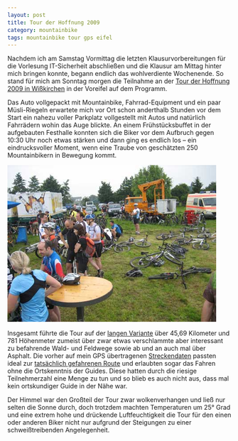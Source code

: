 ```yaml
---
layout: post
title: Tour der Hoffnung 2009
category: mountainbike
tags: mountainbike tour gps eifel
---
```


Nachdem ich am Samstag Vormittag die letzten Klausurvorbereitungen für die Vorlesung IT-Sicherheit abschließen und die Klausur am Mittag hinter mich bringen konnte, begann endlich das wohlverdiente Wochenende. So stand für mich am Sonntag morgen die Teilnahme an der [Tour der Hoffnung 2009 in Wißkirchen](http://www.eifel-mtb-guide.de/tdh) in der Voreifel auf dem Programm.

Das Auto vollgepackt mit Mountainbike, Fahrrad-Equipment und ein paar Müsli-Riegeln erwartete mich vor Ort schon anderthalb Stunden vor dem Start ein nahezu voller Parkplatz vollgestellt mit Autos und natürlich Fahrrädern wohin das Auge blickte. An einem Frühstücksbuffet in der aufgebauten Festhalle konnten sich die Biker vor dem Aufbruch gegen 10:30 Uhr noch etwas stärken und dann ging es endlich los – ein eindrucksvoller Moment, wenn eine Traube von geschätzten 250 Mountainbikern in Bewegung kommt.

![Tour der Hoffnung 2009](/images/2009-06-29/img_4374.jpg)

Insgesamt führte die Tour auf der [langen Variante](http://gpsies.com/map.do?fileId=amorrwmlkgsfzjww) über 45,69 Kilometer und 781 Höhenmeter zumeist über zwar etwas verschlammte aber interessant zu befahrende Wald- und Feldwege sowie ab und an auch mal über Asphalt. Die vorher auf mein GPS übertragenen [Streckendaten](http://www.eifel-mtb-guide.de/strecke) passten ideal zur [tatsächlich gefahrenen Route](http://gpsies.com/map.do?fileId=amorrwmlkgsfzjww) und erlaubten sogar das Fahren ohne die Ortskenntnis der Guides. Diese hatten durch die riesige Teilnehmerzahl eine Menge zu tun und so blieb es auch nicht aus, dass mal kein ortskundiger Guide in der Nähe war.

Der Himmel war den Großteil der Tour zwar wolkenverhangen und ließ nur selten die Sonne durch, doch trotzdem machten Temperaturen um 25° Grad und eine extrem hohe und drückende Luftfeuchtigkeit die Tour für den einen oder anderen Biker nicht nur aufgrund der Steigungen zu einer schweißtreibenden Angelegenheit.
